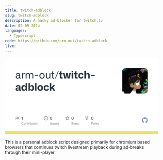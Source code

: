 ```yaml
---
title: twitch-adblock
slug: twitch-adblock
description: A hacky ad-blocker for twitch.tv
date: 02-09-2024
languages:
  - Typescript
code: https://github.com/arm-out/twitch-adblock
live:
---
```


![twitch-adblock header image](images/twitch-adblock/header.png)

This is a personal adblock script designed primarily for chromium based browsers that continues twitch livestream playback during ad-breaks through their mini-player
